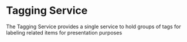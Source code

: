 # Tagging Service

The Tagging Service provides a single service to hold groups of tags for labeling related items for presentation purposes
